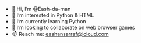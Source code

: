 - 👋 Hi, I’m @Eash-da-man
- 👀 I’m interested in Python & HTML
- 🌱 I’m currently learning Python
- 💞️ I’m looking to collaborate on web browser games
- 📫 Reach me: eashansarraf@icloud.com


<!---
Eash-da-man/Eash-da-man is a ✨ special ✨ repository because its `README.md` (this file) appears on your GitHub profile.
You can click the Preview link to take a look at your changes.
--->
